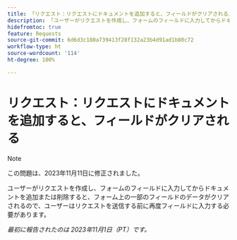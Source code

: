 ```yaml
---
title: 「リクエスト：リクエストにドキュメントを追加すると、フィールドがクリアされる」
description: 「ユーザーがリクエストを作成し、フォームのフィールドに入力してからドキュメントを追加または削除すると、フォーム上の一部のフィールドのデータがクリアされるので、ユーザーはリクエストを送信する前に再度フィールドに入力する必要があります。」
hidefromtoc: true
feature: Requests
source-git-commit: 6d6d3c180a739413f28f132a23b4d91ad1b80c72
workflow-type: ht
source-wordcount: '114'
ht-degree: 100%

---
```



# リクエスト：リクエストにドキュメントを追加すると、フィールドがクリアされる

>[!NOTE]
>
>この問題は、2023年11月11日に修正されました。

ユーザーがリクエストを作成し、フォームのフィールドに入力してからドキュメントを追加または削除すると、フォーム上の一部のフィールドのデータがクリアされるので、ユーザーはリクエストを送信する前に再度フィールドに入力する必要があります。

_最初に報告されたのは 2023年11月1日（PT）です。_
